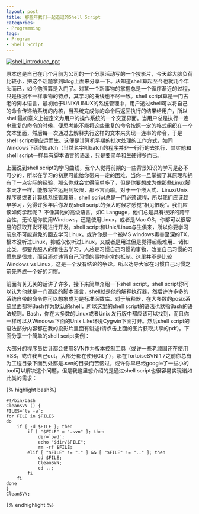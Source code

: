 ```yaml
---
layout: post
title: 那些年我们一起追过的Shell Script
categories: 
- Programming
tags: 
- Program
- Shell Script
---
```


[![shell_introduce_ppt][img0]][link0]

原本这是自己在几个月前为公司的一个分享活动写的一个投影片，今天趁大脑负荷比较小，把这个话题拿到blog上面来分享一下。从知道shell算起至今也就几个年头而已，如今勉强算是入门了。对某一个新事物的掌握总是一个循序渐近的过程，只是根据不一样事物的特点，其学习的曲线也不尽一致。shell script算是一门古老的脚本语言，最初始于UNIX/LINUX的系统管理中，用户透过shell可以将自己的命令传递给系统的内核，当系统完成你的命令后返回执行的结果给用户，所以shell最初意义上被定义为用户的操作系统的一个交互界面。当用户总是执行一连串重复的命令的时候，便思考能不能将这些重复的命令按照一定的格式组织在一个文本里面，然后每一次通过去解释执行这样的文本来实现一连串的命令，于是shell script便应运而生。这便是计算机早期的批次处理的工作方式，如同Windows下面的batch（当然名字叫batch的程序并非一行行的去执行，其实他和shell script一样具有脚本语言的语法，只是要简单和生硬得多而已。

上面说到shell script的学习曲线，我个人觉得前期的一些背景知识的学习是必不可少的，所以在学习的初期可能给你带来一定的困难，当你一旦掌握了其原理和拥有了一点实际的经验，那么你就会觉得简单多了，但是你要想成为像那些Linux脚本天才一样，能够将它运用到极限，那不言而喻。对于一个嵌入式、Linux/Unix程序员或者计算机系统管理员，shell script总是一门必须课程，所以我们应该趁早学习，免得许多年后你发现shell script的强大时候才感觉“相见恨晚”。我们应该如何学起呢？ 不像其他的高级语言，如C Languge，他们总是具有很好的跨平台性，无论是你使用Windows，还是使用Linux，或者是Mac OS，你都可以很容易的获取开发环境进行开发。shell script和Unix/Linux与生俱来，所以你要学习前总不可能避免的回去学习Linux。或许你是一个被MS windows毒害至深的TX，根本没听过Linux，抑或仅仅听过Linux，又或者是用过但是觉得超级难用… 诸如此类，都要克服人的惰性去学习，人总是习惯自己习惯的事物，改变自己习惯的习惯总是很难，而且还对违背自己习惯的事物非常的抵制。这里并不是比较Windows vs Linux，这是一个没有结论的争论。所以劝导大家在习惯自己习惯之前先养成一个好的习惯。

前面有关无关的话讲了许多，接下来简单介绍一下shell script，shell script你可以认为他就是一门高级的脚本语言，shell就是他的解释执行器，然后许许多多的系统自带的命令你可以想象成为是标准函数库。对于解释器，在大多数的posix系统里面都将Bash作为默认的shell，所以这里的shell script的语法也默指Bash的语法规则。Bash，你在大多数的Linux或者Unix 发行版中都应该可以找到，而且你一样可以从Windows下面的Unix Like环境Cygwin下面打开。然后shell script的语法部分内容都在我的投影片里面有讲述(请点击上面的图片获取共享的pdf)。下面分享一个简单的shell script实例：

大部分的程序员估计都会使用SVN作为版本控制工具（或许一些老顽固还在使用VSS，或许我自己out，大部分都在使用Git了），那在TortoiseSVN 1.7之前你总有为工程目录下面到处都是.svn的目录而苦恼过，或许你早已经google了一些小的tool可以解决这个问题，但是我这里想介绍的是通过shell script也很容易实现诸如此类的需求：  

{% highlight bash%}

	#!/bin/bash
	CleanSVN () {
    FILES=`ls -a`;
    for FILE in $FILES
    do
        if [ -d $FILE ]; then
            if [ "$FILE" = ".svn" ]; then
                dir=`pwd`;
                echo "$dir/$FILE";
                rm -rf $FILE;
            elif [ "$FILE" != "." ] && [ "$FILE" != ".." ]; then
                cd $FILE;
                CleanSVN;
                cd ..;
            fi
        fi
    done
	}
	CleanSVN;
    
{% endhighlight %}

[img0]:https://www.evernote.com/shard/s65/sh/6423ba85-6afb-4508-836e-d66e506e5eb1/a6a981f9aba8b2de6e47581b6c3015bd/deep/0/Screenshot%205/25/13%209:26%20PM.png

[link0]:https://docs.google.com/file/d/0B9ezmBSEh8NBTG1FZkdwdUhmcUE/edit?usp=sharing
